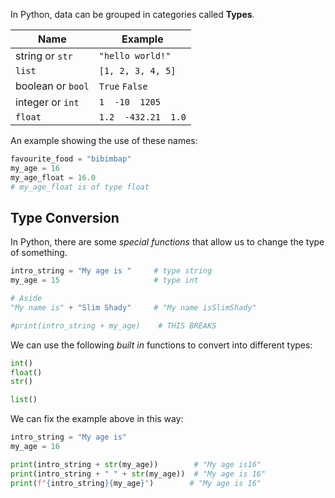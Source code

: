 In Python, data can be grouped in categories called **Types**.

| Name             | Example             |
| ---              | ---                 |
| string or `str`    | `"hello world!"`       |
| `list`             | `[1, 2, 3, 4, 5]`      |
| boolean or `bool`  | `True` `False`          |
| integer or `int`   | `1  -10  1205`        |
| `float`            | `1.2  -432.21  1.0`    |

An example showing the use of these names:

```python
favourite_food = "bibimbap"
my_age = 16
my_age_float = 16.0
# my_age_float is of type float
```

## Type Conversion

In Python, there are some *special functions* that allow us to change the type of something.

```python
intro_string = "My age is "     # type string
my_age = 15                     # type int

# Aside
"My name is" + "Slim Shady"     # "My name isSlimShady"

#print(intro_string + my_age)    # THIS BREAKS
```

We can use the following *built in* functions to convert into different types:

```python
int()
float()
str()

list()
```

We can fix the example above in this way:

```python
intro_string = "My age is"
my_age = 16

print(intro_string + str(my_age))        # "My age is16"
print(intro_string + " " + str(my_age))  # "My age is 16"
print(f"{intro_string}{my_age}")        # "My age is 16"
```